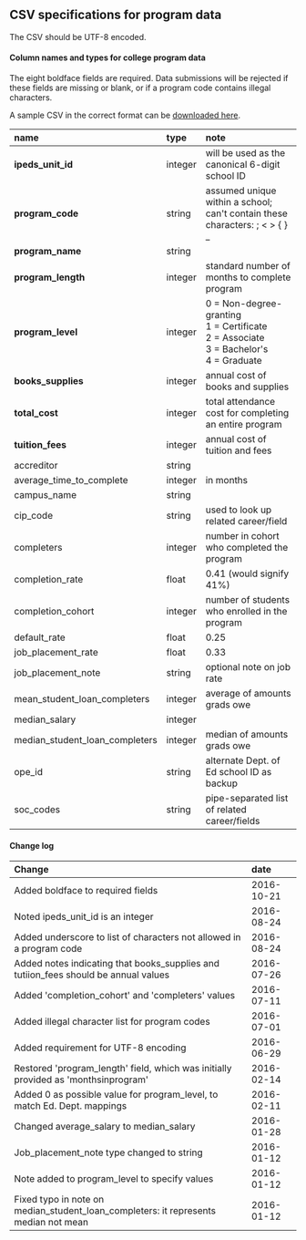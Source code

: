 ## CSV specifications for program data
The CSV should be UTF-8 encoded.  

#### Column names and types for college program data
The eight boldface fields are required. Data submissions will be rejected if these fields are missing or blank, or if a program code contains illegal characters.

A sample CSV in the correct format can be [downloaded here](http://files.consumerfinance.gov.s3.amazonaws.com/pb/paying_for_college/csv/sample-program.csv).

name | type | note
:--- | :--- | :---
**ipeds_unit_id** | integer | will be used as the canonical 6-digit school ID
**program_code** | string | assumed unique within a school; <br>can't contain these characters: ; < > { } _
**program_name** | string |
**program_length** | integer | standard number of months to complete program
**program_level** | integer | 0 = Non-degree-granting<br> 1 = Certificate<br> 2 = Associate<br> 3 = Bachelor's<br> 4 = Graduate
**books_supplies** | integer | annual cost of books and supplies
**total_cost** | integer | total attendance cost for completing an entire program
**tuition_fees** | integer | annual cost of tuition and fees
accreditor | string | 
average_time_to_complete | integer | in months
campus_name | string
cip_code | string | used to look up related career/field
completers | integer | number in cohort who completed the program
completion_rate | float | 0.41 (would signify 41%)
completion_cohort | integer | number of students who enrolled in the program
default_rate | float |0.25
job_placement_rate | float | 0.33
job_placement_note | string | optional note on job rate
mean_student_loan_completers | integer | average of amounts grads owe
median_salary | integer |
median_student_loan_completers | integer | median of amounts grads owe
ope_id | string | alternate Dept. of Ed school ID as backup
soc_codes | string | pipe-separated list of related career/fields

#### Change log
Change | date
:----- | :---
Added boldface to required fields | 2016-10-21
Noted ipeds_unit_id is an integer | 2016-08-24
Added underscore to list of characters not allowed in a program code | 2016-08-24
Added notes indicating that books_supplies and tutiion_fees should be annual values | 2016-07-26
Added 'completion_cohort' and 'completers' values | 2016-07-11
Added illegal character list for program codes | 2016-07-01
Added requirement for UTF-8 encoding | 2016-06-29
Restored 'program_length' field, which was initially provided as 'monthsinprogram' | 2016-02-14
Added 0 as possible value for program_level, to match Ed. Dept. mappings | 2016-02-11
Changed average_salary to median_salary | 2016-01-28
Job_placement_note type changed to string | 2016-01-12
Note added to program_level to specify values | 2016-01-12
Fixed typo in note on median_student_loan_completers: it represents median not mean | 2016-01-12
